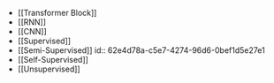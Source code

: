 - [[Transformer Block]]
- [[RNN]]
- [[CNN]]
- [[Supervised]]
- [[Semi-Supervised]]
  id:: 62e4d78a-c5e7-4274-96d6-0bef1d5e27e1
- [[Self-Supervised]]
- [[Unsupervised]]
